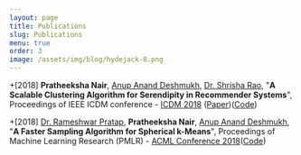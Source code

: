 ```yaml
---
layout: page
title: Publications
slug: Publications
menu: true
order: 3
image: /assets/img/blog/hydejack-8.png
---
```


+[2018] **Pratheeksha Nair**, [Anup Anand Deshmukh](https://anup-deshmukh.github.io/),  [Dr. Shrisha Rao](https://www.iiitb.ac.in/faculty_page.php?name=shrisharao), "**A Scalable Clustering Algorithm for Serendipity in Recommender Systems**", Proceedings of IEEE ICDM conference - [ICDM 2018](http://icdm2018.org/) ([Paper](https://www.researchgate.net/publication/327746220_A_Scalable_Clustering_Algorithm_for_Serendipity_in_Recommender_Systems))([Code](https://github.com/nair-p/Serendipitous-Clustering-for-Collaborative-Filtering))

+[2018] [Dr. Rameshwar Pratap](https://sites.google.com/site/prataprameshwaryadav/), **Pratheeksha Nair**, [Anup Anand Deshmukh](https://anup-deshmukh.github.io/), "**A Faster Sampling Algorithm for Spherical k-Means**", Proceedings of Machine Learning Research (PMLR) - [ACML Conference 2018](http://www.acml-conf.org/2018/)([Code](https://github.com/nair-p/SPKM))

